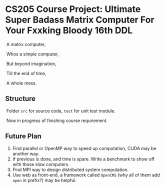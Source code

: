 # CS205 Course Project: Ultimate Super Badass Matrix Computer For Your Fxxking Bloody 16th DDL

​	A matrix computer,

​	Whos a simple computer,

​	But beyond imagination,

​	Till the end of time,

​	A whole mess.

## Structure

​	Folder `src` for source code, `test` for unit test module.

​	Now in progress of finishing course requirement.

## Future Plan

1. Find parallel or OpenMP way to speed up computation, CUDA may be another way.
2. If previous is done, and time is spare. Write a benchmark to show off with those slow computers.
3. Find MPI way to design distributed system computation.
4. Use web as front-end, a framework called `OpenCMS` (why all of them add `open` in prefix?) may be helpful.
